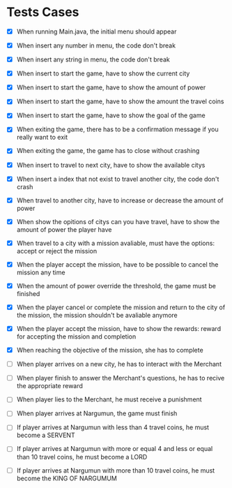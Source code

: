 # Tests Cases

- [x] When running Main.java, the initial menu should appear
- [x] When insert any number in menu, the code don't break
- [x] When insert any string in menu, the code don't break
- [x] When insert to start the game, have to show the current city
- [x] When insert to start the game, have to show the amount of power
- [x] When insert to start the game, have to show the amount the travel coins
- [x] When insert to start the game, have to show the goal of the game
- [x] When exiting the game, there has to be a confirmation message if you really want to exit
- [x] When exiting the game, the game has to close without crashing
- [x] When insert to travel to next city, have to show the available citys

- [x] When insert a index that not exist to travel another city, the code don't crash
- [x] When travel to another city, have to increase or decrease the amount of power
- [x] When show the opitions of citys can you have travel, have to show the amount of power the player have

- [x] When travel to a city with a mission avaliable, must have the options: accept or reject the mission
- [x] When the player accept the mission, have to be possible to cancel the mission any time
- [x] When the amount of power override the threshold, the game must be finished
- [x] When the player cancel or complete the mission and return to the city of the mission, the mission shouldn't be avaliable anymore

- [x] When the player accept the mission, have to show the rewards: reward for accepting the mission and completion
- [x] When reaching the objective of the mission, she has to complete
- [ ] When player arrives on a new city, he has to interact with the Merchant
- [ ] When player finish to answer the Merchant's questions, he has to recive the appropriate reward
- [ ] When player lies to the Merchant, he must receive a punishment
- [ ] When player arrives at Nargumun, the game must finish
- [ ] If player arrives at Nargumun with less than 4 travel coins, he must become a SERVENT
- [ ] If player arrives at Nargumun with more or equal 4 and less or equal than 10 travel coins, he must become a LORD
- [ ] If player arrives at Nargumun with more than 10 travel coins, he must become the KING OF NARGUMUM